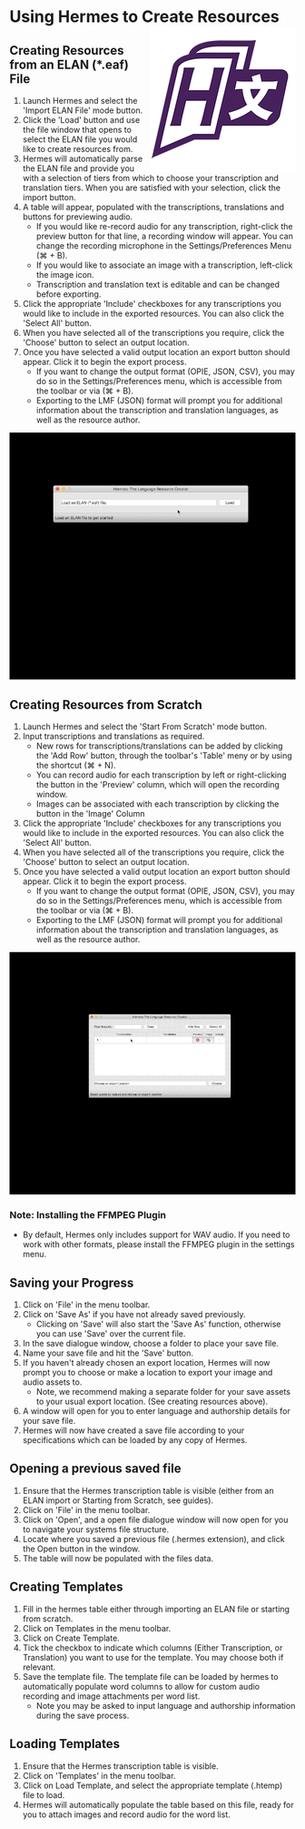 # Using Hermes to Create Resources <img src="../src/img/icon-5-256.png" align="right"/>

## Creating Resources from an ELAN (*.eaf) File

1. Launch Hermes and select the 'Import ELAN File' mode button.
2. Click the 'Load' button and use the file window that opens to select the
ELAN file you would like to create resources from.
3. Hermes will automatically parse the ELAN file and provide you with a selection
of tiers from which to choose your transcription and translation tiers. When you
are satisfied with your selection, click the import button.
4. A table will appear, populated with the transcriptions, translations and buttons
for previewing audio.
    - If you would like re-record audio for any transcription, right-click the preview
    button for that line, a recording window will appear. You can change the recording
    microphone in the Settings/Preferences Menu (⌘ + B).
    - If you would like to associate an image with a transcription, left-click the image
    icon.
    - Transcription and translation text is editable and can be changed before exporting.
5. Click the appropriate 'Include' checkboxes for any transcriptions you would like to
include in the exported resources. You can also click the 'Select All' button.
6. When you have selected all of the transcriptions you require, click the 'Choose' button
to select an output location.
7. Once you have selected a valid output location an export button should appear. Click it
to begin the export process.
    -  If you want to change the output format (OPIE, JSON, CSV), you may do so in the
    Settings/Preferences menu, which is accessible from the toolbar or via (⌘ + B).
    -  Exporting to the LMF (JSON) format will prompt you for additional information about the
    transcription and translation languages, as well as the resource author.

<p align="center">
<img src="img/elan-example.gif" width="590"/>
</p>

## Creating Resources from Scratch
1. Launch Hermes and select the 'Start From Scratch' mode button.
2. Input transcriptions and translations as required.
    - New rows for transcriptions/translations can be added by clicking the 'Add Row'
    button, through the toolbar's 'Table' meny or by using the shortcut (⌘ + N).
    - You can record audio for each transcription by left or right-clicking the button
    in the 'Preview' column, which will open the recording window.
    - Images can be associated with each transcription by clicking the button in the
    'Image' Column
3. Click the appropriate 'Include' checkboxes for any transcriptions you would like to
include in the exported resources. You can also click the 'Select All' button.
4. When you have selected all of the transcriptions you require, click the 'Choose' button
to select an output location.
5. Once you have selected a valid output location an export button should appear. Click it
to begin the export process.
    -  If you want to change the output format (OPIE, JSON, CSV), you may do so in the
    Settings/Preferences menu, which is accessible from the toolbar or via (⌘ + B).
    -  Exporting to the LMF (JSON) format will prompt you for additional information about the
    transcription and translation languages, as well as the resource author.

<p align="center">
<img src="img/scratch-example.gif" width="590"/>
</p>

### Note: Installing the FFMPEG Plugin
- By default, Hermes only includes support for WAV audio.
If you need to work with other formats, please install the FFMPEG plugin
in the settings menu.

## Saving your Progress
1. Click on 'File' in the menu toolbar.
2. Click on 'Save As' if you have not already saved previously.
    - Clicking on 'Save' will also start the 'Save As' function, otherwise you can use 'Save'
    over the current file.
3. In the save dialogue window, choose a folder to place your save file.
4. Name your save file and hit the 'Save' button.
5. If you haven't already chosen an export location, Hermes will now prompt you to choose or make
a location to export your image and audio assets to.
    - Note, we recommend making a separate folder for your save assets to your usual export location.
    (See creating resources above).
6. A window will open for you to enter language and authorship details for your save file.
7. Hermes will now have created a save file according to your specifications which can be loaded by any
copy of Hermes.

## Opening a previous saved file
1. Ensure that the Hermes transcription table is visible (either from an ELAN import or Starting from Scratch, see guides).
2. Click on 'File' in the menu toolbar.
3. Click on 'Open', and a open file dialogue window will now open for you to navigate your systems file
structure.
4. Locate where you saved a previous file (.hermes extension), and click the Open button in the window.
5. The table will now be populated with the files data.

## Creating Templates
1. Fill in the hermes table either through importing an ELAN file or starting from scratch.
2. Click on Templates in the menu toolbar.
3. Click on Create Template.
4. Tick the checkbox to indicate which columns (Either Transcription, or Translation) you want to use
for the template. You may choose both if relevant.
5. Save the template file. The template file can be loaded by hermes to automatically populate word
columns to allow for custom audio recording and image attachments per word list.
    - Note you may be asked to input language and authorship information during the save process.

## Loading Templates
1. Ensure that the Hermes transcription table is visible.
2. Click on 'Templates' in the menu toolbar.
3. Click on Load Template, and select the appropriate template (.htemp) file to load.
4. Hermes will automatically populate the table based on this file, ready for you to attach images and
record audio for the word list.
